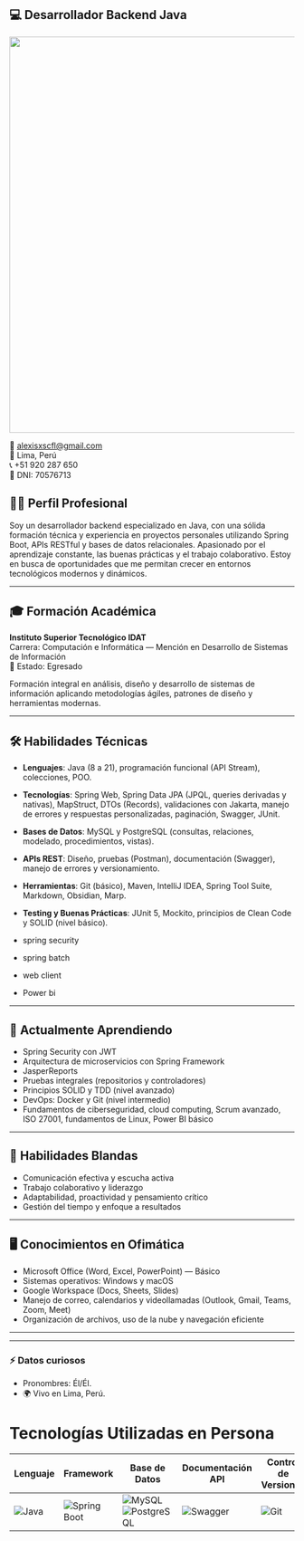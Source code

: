 ## 💻 Desarrollador Backend Java
<p align="center">
  <img src="https://i.pinimg.com/originals/ef/22/58/ef225816f24fc1eef530dbd5c5a14f43.gif" width="700px" />
</p>


📧 alexisxscfl@gmail.com  
📍 Lima, Perú  
📞 +51 920 287 650  
🪪 DNI: 70576713  

## 👨‍💻 Perfil Profesional

Soy un desarrollador backend especializado en Java, con una sólida formación técnica y experiencia en proyectos personales utilizando Spring Boot, APIs RESTful y bases de datos relacionales. Apasionado por el aprendizaje constante, las buenas prácticas y el trabajo colaborativo. Estoy en busca de oportunidades que me permitan crecer en entornos tecnológicos modernos y dinámicos.

---

## 🎓 Formación Académica

**Instituto Superior Tecnológico IDAT**  
Carrera: Computación e Informática — Mención en Desarrollo de Sistemas de Información  
📌 Estado: Egresado  

Formación integral en análisis, diseño y desarrollo de sistemas de información aplicando metodologías ágiles, patrones de diseño y herramientas modernas.

---

## 🛠️ Habilidades Técnicas

- **Lenguajes**: Java (8 a 21), programación funcional (API Stream), colecciones, POO.
- **Tecnologías**: Spring Web, Spring Data JPA (JPQL, queries derivadas y nativas), MapStruct, DTOs (Records), validaciones con Jakarta, manejo de errores y respuestas personalizadas, paginación, Swagger, JUnit.
- **Bases de Datos**: MySQL y PostgreSQL (consultas, relaciones, modelado, procedimientos, vistas).
- **APIs REST**: Diseño, pruebas (Postman), documentación (Swagger), manejo de errores y versionamiento.
- **Herramientas**: Git (básico), Maven, IntelliJ IDEA, Spring Tool Suite, Markdown, Obsidian, Marp.
- **Testing y Buenas Prácticas**: JUnit 5, Mockito, principios de Clean Code y SOLID (nivel básico).

- spring security
- spring batch
- web client
- Power bi

---

## 🚀 Actualmente Aprendiendo

- Spring Security con JWT
- Arquitectura de microservicios con Spring Framework
- JasperReports
- Pruebas integrales (repositorios y controladores)
- Principios SOLID y TDD (nivel avanzado)
- DevOps: Docker y Git (nivel intermedio)
- Fundamentos de ciberseguridad, cloud computing, Scrum avanzado, ISO 27001, fundamentos de Linux, Power BI básico

---

## 🧠 Habilidades Blandas

- Comunicación efectiva y escucha activa
- Trabajo colaborativo y liderazgo
- Adaptabilidad, proactividad y pensamiento crítico
- Gestión del tiempo y enfoque a resultados

---

## 🖥️ Conocimientos en Ofimática

- Microsoft Office (Word, Excel, PowerPoint) — Básico
- Sistemas operativos: Windows y macOS
- Google Workspace (Docs, Sheets, Slides)
- Manejo de correo, calendarios y videollamadas (Outlook, Gmail, Teams, Zoom, Meet)
- Organización de archivos, uso de la nube y navegación eficiente

---


---
### ⚡ Datos curiosos
-  Pronombres: Él/Él.
- 🌍 Vivo en Lima, Perú.
# Tecnologías Utilizadas en Persona
| Lenguaje | Framework | Base de Datos | Documentación API | Control de Versiones 
|----------|-----------|---------------|-------------------|----------------------|
| ![Java](https://img.shields.io/badge/Java-ED8B00?style=for-the-badge&logo=java&logoColor=white) | ![Spring Boot](https://img.shields.io/badge/Spring%20Boot-6DB33F?style=for-the-badge&logo=spring&logoColor=white) | ![MySQL](https://img.shields.io/badge/MySQL-4479A1?style=for-the-badge&logo=mysql&logoColor=white) <br> ![PostgreSQL](https://img.shields.io/badge/PostgreSQL-316192?style=for-the-badge&logo=postgresql&logoColor=white) | ![Swagger](https://img.shields.io/badge/Swagger-85EA2D?style=for-the-badge&logo=swagger&logoColor=black) | ![Git](https://img.shields.io/badge/Git-F05032?style=for-the-badge&logo=git&logoColor=white) | 



<!---
Alexisfllv/Alexisfllv is a ✨ special ✨ repository because its `README.md` (this file) appears on your GitHub profile.
--->
